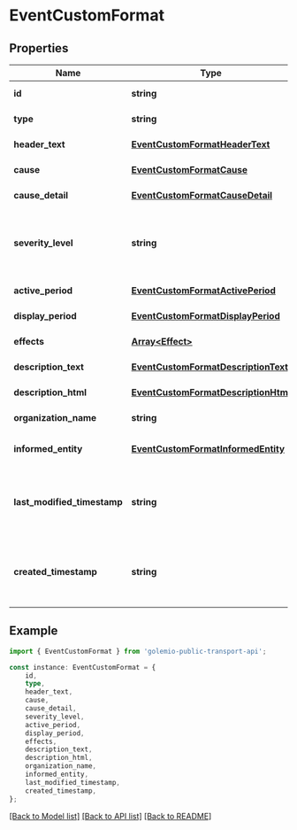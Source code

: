 # EventCustomFormat


## Properties

Name | Type | Description | Notes
------------ | ------------- | ------------- | -------------
**id** | **string** |  | [default to undefined]
**type** | **string** |  | [default to undefined]
**header_text** | [**EventCustomFormatHeaderText**](EventCustomFormatHeaderText.md) |  | [default to undefined]
**cause** | [**EventCustomFormatCause**](EventCustomFormatCause.md) |  | [default to undefined]
**cause_detail** | [**EventCustomFormatCauseDetail**](EventCustomFormatCauseDetail.md) |  | [default to undefined]
**severity_level** | **string** | INFO - priority 3 \\ WARNING - priority 2 \\ SEVERE - priority 1  | [default to undefined]
**active_period** | [**EventCustomFormatActivePeriod**](EventCustomFormatActivePeriod.md) |  | [default to undefined]
**display_period** | [**EventCustomFormatDisplayPeriod**](EventCustomFormatDisplayPeriod.md) |  | [default to undefined]
**effects** | [**Array&lt;Effect&gt;**](Effect.md) |  | [default to undefined]
**description_text** | [**EventCustomFormatDescriptionText**](EventCustomFormatDescriptionText.md) |  | [default to undefined]
**description_html** | [**EventCustomFormatDescriptionHtml**](EventCustomFormatDescriptionHtml.md) |  | [default to undefined]
**organization_name** | **string** |  | [default to undefined]
**informed_entity** | [**EventCustomFormatInformedEntity**](EventCustomFormatInformedEntity.md) |  | [optional] [default to undefined]
**last_modified_timestamp** | **string** | Timestamp from when the event was last modified in VYMI | [default to undefined]
**created_timestamp** | **string** | Timestamp from when the event was created in VYMI | [default to undefined]

## Example

```typescript
import { EventCustomFormat } from 'golemio-public-transport-api';

const instance: EventCustomFormat = {
    id,
    type,
    header_text,
    cause,
    cause_detail,
    severity_level,
    active_period,
    display_period,
    effects,
    description_text,
    description_html,
    organization_name,
    informed_entity,
    last_modified_timestamp,
    created_timestamp,
};
```

[[Back to Model list]](../README.md#documentation-for-models) [[Back to API list]](../README.md#documentation-for-api-endpoints) [[Back to README]](../README.md)
